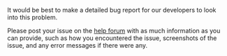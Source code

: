 It would be best to make a detailed bug report for our developers to look into this problem.

Please post your issue on the [help forum](https://osu.ppy.sh/community/forums/5) with as much information as you can provide, such as how you encountered the issue, screenshots of the issue, and any error messages if there were any.
